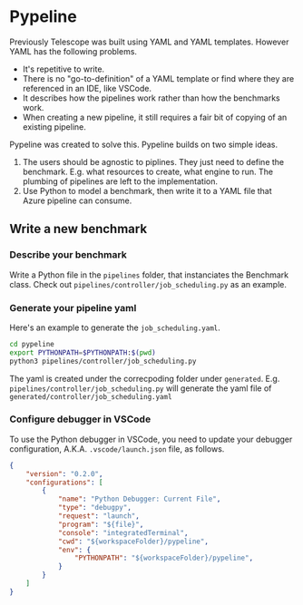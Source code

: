 # Pypeline

Previously Telescope was built using YAML and YAML templates. However YAML has the following problems.

- It's repetitive to write.
- There is no "go-to-definition" of a YAML template or find where they are referenced in an IDE, like VSCode.
- It describes how the pipelines work rather than how the benchmarks work.
- When creating a new pipeline, it still requires a fair bit of copying of an existing pipeline.

Pypeline was created to solve this. Pypeline builds on two simple ideas.

1. The users should be agnostic to piplines. They just need to define the benchmark. E.g. what resources to create, what engine to run. The plumbing of pipelines are left to the implementation.
1. Use Python to model a benchmark, then write it to a YAML file that Azure pipeline can consume.

## Write a new benchmark

### Describe your benchmark

Write a Python file in the `pipelines` folder, that instanciates the Benchmark class.
Check out `pipelines/controller/job_scheduling.py` as an example.

### Generate your pipeline yaml

Here's an example to generate the `job_scheduling.yaml`.

```bash
cd pypeline
export PYTHONPATH=$PYTHONPATH:$(pwd)
python3 pipelines/controller/job_scheduling.py
```
The yaml is created under the correcpoding folder under `generated`. E.g. `pipelines/controller/job_scheduling.py` will generate the yaml file of `generated/controller/job_scheduling.yaml`


### Configure debugger in VSCode
To use the Python debugger in VSCode, you need to update your debugger configuration, A.K.A. `.vscode/launch.json` file, as follows.

```json
{
    "version": "0.2.0",
    "configurations": [
        {
            "name": "Python Debugger: Current File",
            "type": "debugpy",
            "request": "launch",
            "program": "${file}",
            "console": "integratedTerminal",
            "cwd": "${workspaceFolder}/pypeline",
            "env": {
                "PYTHONPATH": "${workspaceFolder}/pypeline",
            }
        }
    ]
}
```

